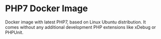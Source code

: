 # PHP7 Docker Image

Docker image with latest PHP7, based on Linux Ubuntu distribution. It comes without any additional development PHP extensions like xDebug or PHPUnit.
